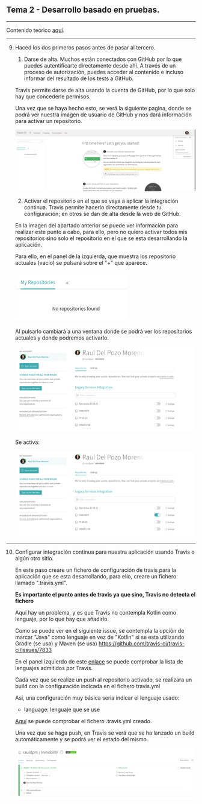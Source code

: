 ## Tema 2 - Desarrollo basado en pruebas.

---

Contenido teórico [aquí](http://jj.github.io/IV/documentos/temas/Desarrollo_basado_en_pruebas#aadiendo-integracin-continua).

---
9. Haced los dos primeros pasos antes de pasar al tercero.

   1. Darse de alta. Muchos están conectados con GitHub por lo que puedes autentificarte directamente desde ahí. A través de un proceso de autorización, puedes acceder al contenido e incluso informar del resultado de los tests a GitHub.

    Travis permite darse de alta usando la cuenta de GitHub, por lo que solo hay que concederle permisos.

    Una vez que se haya hecho esto, se verá la siguiente pagina, donde se podrá ver nuestra imagen de usuario de GitHub y nos dará información para activar un repositorio.

    ![travis](img/Tema2/travis.png)

   2. Activar el repositorio en el que se vaya a aplicar la integración continua. Travis permite hacerlo directamente desde tu configuración; en otros se dan de alta desde la web de GitHub.

    En la imagen del apartado anterior se puede ver información para realizar este punto a cabo, para ello, pero no quiero activar todos mis repositorios sino solo el repositorio en el que se esta desarrollando la aplicación.

    Para ello, en el panel de la izquierda, que muestra los repositorio actuales (vacío) se pulsará sobre el "+" que aparece.

    ![mas](img/Tema2/mas.png)

    Al pulsarlo cambiará a una ventana donde se podrá ver los repositorios actuales y donde podremos activarlo.

    ![repos](img/Tema2/repos.png)

    Se activa:

    ![activado](img/Tema2/activado.png)

---
10. Configurar integración continua para nuestra aplicación usando Travis o algún otro sitio.

    En este paso creare un fichero de configuración de travis para la aplicación que se esta desarrollando, para ello, creare un fichero llamado ".travis.yml". 

    **Es importante el punto antes de travis ya que sino, Travis no detecta el fichero**

    Aquí hay un problema, y es que Travis no contempla Kotlin como lenguaje, por lo que hay que añadirlo.

    Como se puede ver en el siguiente issue, se contempla la opción de marcar "Java" como lenguaje en vez de "Kotlin" si se esta utilizando Gradle (se usa) y Maven (se usa) https://github.com/travis-ci/travis-ci/issues/7833

    En el panel izquierdo de este [enlace](https://docs.travis-ci.com/?utm_source=help-page&utm_medium=travisweb) se puede comprobar la lista de lenguajes admitidos por Travis.

    Cada vez que se realize un push al repositorio activado, se realizara un build con la configuración indicada en el fichero travis.yml

    Asi, una configuración muy básica seria indicar el lenguaje usado:

    - language: lenguaje que se use

    [Aquí](files/tema2/.travis.yml) se puede comprobar el fichero .travis.yml creado.

    Una vez que se haga push, en Travis se verá que se ha lanzado un build automáticamente y se podrá ver el estado del mismo.
    
    ![build](img/Tema2/build.png)